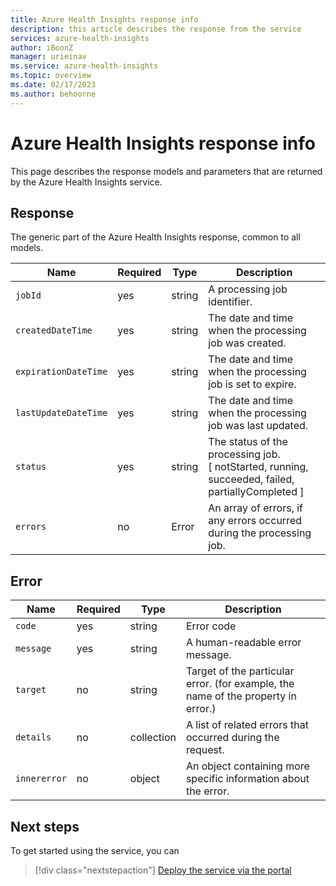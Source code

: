 ```yaml
---
title: Azure Health Insights response info  
description: this article describes the response from the service
services: azure-health-insights
author: iBoonZ
manager: urieinav
ms.service: azure-health-insights
ms.topic: overview
ms.date: 02/17/2023
ms.author: behoorne
---
```


# Azure Health Insights response info  

This page describes the response models and parameters that are returned by the Azure Health Insights service.


## Response
The generic part of the Azure Health Insights response, common to all models.

Name              |Required|Type  |Description                                                                                     
------------------|--------|------|------------------------------------------------------------------------------------------------
`jobId`             |yes     |string|A processing job identifier.                                                                    
`createdDateTime`   |yes     |string|The date and time when the processing job was created.                                          
`expirationDateTime`|yes     |string|The date and time when the processing job is set to expire.                                     
`lastUpdateDateTime`|yes     |string|The date and time when the processing job was last updated.                                     
`status `           |yes     |string|The status of the processing job. [ notStarted, running, succeeded, failed, partiallyCompleted ]
`errors`            |no      |Error|An array of errors, if any errors occurred during the processing job.                           

## Error

Name      |Required|Type      |Description                                                             
----------|--------|----------|------------------------------------------------------------------------
`code`   |yes     |string    |Error code                                                              
`message`  |yes     |string    |A human-readable error message.                                         
`target`   |no      |string    |Target of the particular error. (for example, the name of the property in error.)
`details`  |no      |collection|A list of related errors that occurred during the request.              
`innererror`|no      |object    |An object containing more specific information about the error.         

## Next steps

To get started using the service, you can 

>[!div class="nextstepaction"]
> [Deploy the service via the portal](deploy-portal.md) 